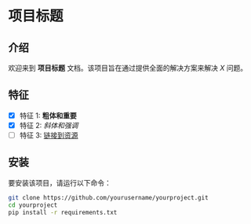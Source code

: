 # 项目标题

## 介绍
欢迎来到 **项目标题** 文档。该项目旨在通过提供全面的解决方案来解决 *X* 问题。

## 特征
- [x] 特征 1: **粗体和重要**
- [x] 特征 2: *斜体和强调*
- [ ] 特征 3: [链接到资源](https://example.com)

## 安装
要安装该项目，请运行以下命令：

```bash
git clone https://github.com/yourusername/yourproject.git
cd yourproject
pip install -r requirements.txt
